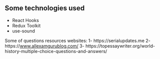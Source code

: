 ## Some technologies used
- React Hooks
- Redux Toolkit
- use-sound



Some of questions resources websites:
1- https<nolink>://serialupdates.me
2- https<nolink>://www.allexamgurublog.com/
3- https<nolink>://topessaywriter.org/world-history-multiple-choice-questions-and-answers/
